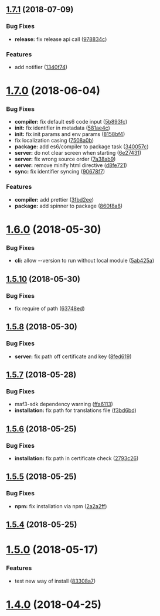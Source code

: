 <a name="1.7.1"></a>
## [1.7.1](https://github.com/JasperV/maf-cli/compare/1.7.0...1.7.1) (2018-07-09)


### Bug Fixes

* **release:** fix release api call ([978834c](https://github.com/JasperV/maf-cli/commit/978834c))


### Features

* add notifier ([1340f74](https://github.com/JasperV/maf-cli/commit/1340f74))



<a name="1.7.0"></a>
# [1.7.0](https://github.com/JasperV/maf-cli/compare/1.6.0...1.7.0) (2018-06-04)


### Bug Fixes

* **compiler:** fix default es6 code input ([5b893fc](https://github.com/JasperV/maf-cli/commit/5b893fc))
* **init:** fix identifier in metadata ([581ae4c](https://github.com/JasperV/maf-cli/commit/581ae4c))
* **init:** fix init params and env params ([8158bf4](https://github.com/JasperV/maf-cli/commit/8158bf4))
* fix localization casing ([7508a0b](https://github.com/JasperV/maf-cli/commit/7508a0b))
* **package:** add es6/compiler to package task ([340057c](https://github.com/JasperV/maf-cli/commit/340057c))
* **server:** do not clear screen when starting ([6e27431](https://github.com/JasperV/maf-cli/commit/6e27431))
* **server:** fix wrong source order ([7a38ab9](https://github.com/JasperV/maf-cli/commit/7a38ab9))
* **server:** remove minify html directive ([d8fe721](https://github.com/JasperV/maf-cli/commit/d8fe721))
* **sync:** fix identifier syncing ([90678f7](https://github.com/JasperV/maf-cli/commit/90678f7))


### Features

* **compiler:** add prettier ([3fbd2ee](https://github.com/JasperV/maf-cli/commit/3fbd2ee))
* **package:** add spinner to package ([860f8a8](https://github.com/JasperV/maf-cli/commit/860f8a8))



<a name="1.6.0"></a>
# [1.6.0](https://github.com/JasperV/maf-cli/compare/1.5.10...1.6.0) (2018-05-30)


### Bug Fixes

* **cli:** allow --version to run without local module ([5ab425a](https://github.com/JasperV/maf-cli/commit/5ab425a))



<a name="1.5.10"></a>
## [1.5.10](https://github.com/JasperV/maf-cli/compare/1.5.9...1.5.10) (2018-05-30)


### Bug Fixes

* fix require of path ([63748ed](https://github.com/JasperV/maf-cli/commit/63748ed))



<a name="1.5.8"></a>
## [1.5.8](https://github.com/JasperV/maf-cli/compare/1.5.7...1.5.8) (2018-05-30)


### Bug Fixes

* **server:** fix path off certificate and key ([8fed619](https://github.com/JasperV/maf-cli/commit/8fed619))



<a name="1.5.7"></a>
## [1.5.7](https://github.com/JasperV/maf-cli/compare/1.5.6...1.5.7) (2018-05-28)


### Bug Fixes

* maf3-sdk dependency warning ([ffa6113](https://github.com/JasperV/maf-cli/commit/ffa6113))
* **installation:** fix path for translations file ([f3bd6bd](https://github.com/JasperV/maf-cli/commit/f3bd6bd))



<a name="1.5.6"></a>
## [1.5.6](https://github.com/JasperV/maf-cli/compare/1.5.5...1.5.6) (2018-05-25)


### Bug Fixes

* **installation:** fix path in certificate check ([2793c26](https://github.com/JasperV/maf-cli/commit/2793c26))



<a name="1.5.5"></a>
## [1.5.5](https://github.com/JasperV/maf-cli/compare/1.5.4...1.5.5) (2018-05-25)


### Bug Fixes

* **npm:** fix installation via npm ([2a2a2ff](https://github.com/JasperV/maf-cli/commit/2a2a2ff))



<a name="1.5.4"></a>
## [1.5.4](https://github.com/JasperV/maf-cli/compare/v1.5.3...v1.5.4) (2018-05-25)



<a name="1.5.0"></a>
# [1.5.0](https://github.com/JasperV/maf-cli/compare/1.4.0...1.5.0) (2018-05-17)


### Features

* test new way of install ([83308a7](https://github.com/JasperV/maf-cli/commit/83308a7))



<a name="1.4.0"></a>
# [1.4.0](https://github.com/JasperV/maf-cli/compare/1.3.18...1.4.0) (2018-04-25)



